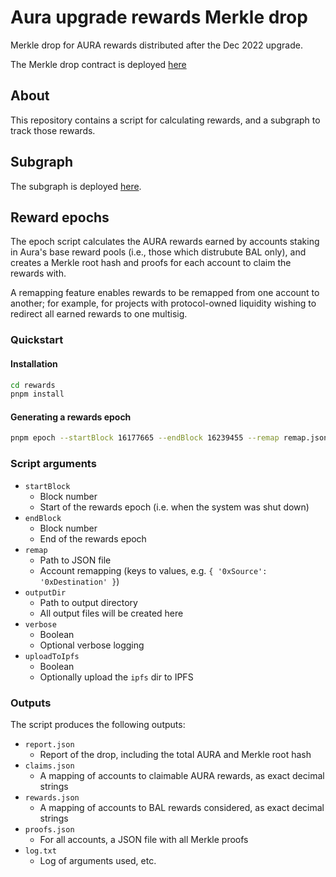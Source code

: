 # Aura upgrade rewards Merkle drop

Merkle drop for AURA rewards distributed after the Dec 2022 upgrade.

The Merkle drop contract is deployed [here](https://etherscan.io/address/0x69a07d8a45b71e5224bb220ae8933ae8dce96b74)

## About

This repository contains a script for calculating rewards, and a subgraph
to track those rewards.

## Subgraph

The subgraph is deployed [here](https://graph.aura.finance/subgraphs/name/aura/upgrade-rewards-merkle-drop).

## Reward epochs

The epoch script calculates the AURA rewards earned by accounts staking in
Aura's base reward pools (i.e., those which distrubute BAL only), and
creates a Merkle root hash and proofs for each account to claim the
rewards with.

A remapping feature enables rewards to be remapped from one account to
another; for example, for projects with protocol-owned liquidity wishing
to redirect all earned rewards to one multisig.

### Quickstart

#### Installation

```bash
cd rewards
pnpm install
```

#### Generating a rewards epoch

```bash
pnpm epoch --startBlock 16177665 --endBlock 16239455 --remap remap.json --outputDir drop
```

### Script arguments

- `startBlock`
  - Block number
  - Start of the rewards epoch (i.e. when the system was shut down)
- `endBlock`
  - Block number
  - End of the rewards epoch
- `remap`
  - Path to JSON file
  - Account remapping (keys to values, e.g. `{ '0xSource': '0xDestination' }`)
- `outputDir`
  - Path to output directory
  - All output files will be created here
- `verbose`
  - Boolean
  - Optional verbose logging
- `uploadToIpfs`
  - Boolean
  - Optionally upload the `ipfs` dir to IPFS

### Outputs

The script produces the following outputs:

- `report.json`
  - Report of the drop, including the total AURA and Merkle root hash
- `claims.json`
  - A mapping of accounts to claimable AURA rewards, as exact decimal strings
- `rewards.json`
  - A mapping of accounts to BAL rewards considered, as exact decimal strings
- `proofs.json`
  - For all accounts, a JSON file with all Merkle proofs
- `log.txt`
  - Log of arguments used, etc.

